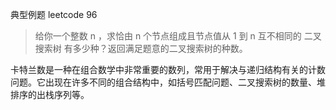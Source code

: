 [](./图片/卡特兰数1.jpg)

[](./图片/卡特兰数2.jpg)

典型例题 leetcode 96

>给你一个整数 n ，求恰由 n 个节点组成且节点值从 1 到 n 互不相同的 二叉搜索树 有多少种？返回满足题意的二叉搜索树的种数。

卡特兰数是一种在组合数学中非常重要的数列，常用于解决与递归结构有关的计数问题。它出现在许多不同的组合结构中，如括号匹配问题、二叉搜索树的数量、堆排序的出栈序列等。


